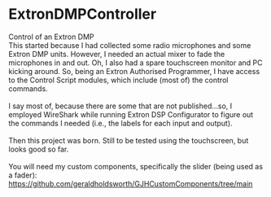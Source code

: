 # ExtronDMPController
Control of an Extron DMP
<br>
This started because I had collected some radio microphones and some Extron DMP units. However, I needed an actual mixer to fade the microphones in and out. Oh, I also had a spare touchscreen monitor and PC kicking around. So, being an Extron Authorised Programmer, I have access to the Control Script modules, which include (most of) the control commands.<br>
<br>
I say most of, because there are some that are not published...so, I employed WireShark while running Extron DSP Configurator to figure out the commands I needed (i.e., the labels for each input and output).<br>
<br>
Then this project was born. Still to be tested using the touchscreen, but looks good so far.<br>
<br>
You will need my custom components, specifically the slider (being used as a fader): https://github.com/geraldholdsworth/GJHCustomComponents/tree/main
